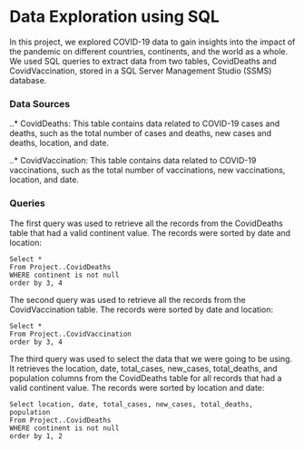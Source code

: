 # Data Exploration using SQL

In this project, we explored COVID-19 data to gain insights into the impact of the pandemic on different countries, continents, and the world as a whole. We used SQL queries to extract data from two tables, CovidDeaths and CovidVaccination, stored in a SQL Server Management Studio (SSMS) database.

### Data Sources
..* CovidDeaths: This table contains data related to COVID-19 cases and deaths, such as the total number of cases and deaths, new cases and deaths, location, and date.

..* CovidVaccination: This table contains data related to COVID-19 vaccinations, such as the total number of vaccinations, new vaccinations, location, and date.

### Queries

The first query was used to retrieve all the records from the CovidDeaths table that had a valid continent value. The records were sorted by date and location:

```
Select *
From Project..CovidDeaths
WHERE continent is not null
order by 3, 4

```

The second query was used to retrieve all the records from the CovidVaccination table. The records were sorted by date and location:

```
Select *
From Project..CovidVaccination
order by 3, 4

```

The third query was used to select the data that we were going to be using. It retrieves the location, date, total_cases, new_cases, total_deaths, and population columns from the CovidDeaths table for all records that had a valid continent value. The records were sorted by location and date:

```
Select location, date, total_cases, new_cases, total_deaths, population
From Project..CovidDeaths
WHERE continent is not null
order by 1, 2

```


